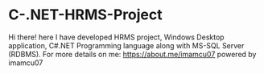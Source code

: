 # C-.NET-HRMS-Project
Hi there! here I have developed HRMS project, Windows Desktop application, C#.NET Programming language along with MS-SQL Server (RDBMS). 
For more details on me: https://about.me/imamcu07
powered by imamcu07
